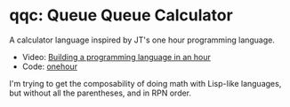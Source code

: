 # qqc: Queue Queue Calculator
A calculator language inspired by JT's one hour programming language.
 - Video: [Building a programming language in an hour](https://www.youtube.com/watch?v=Zkd3mZYOOvw)
 - Code: [onehour](https://github.com/jntrnr/onehour)

 I'm trying to get the composability of doing math with Lisp-like languages, but without all the parentheses, and in RPN order.